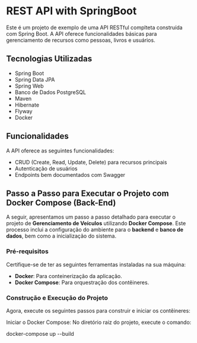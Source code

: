 # REST API with SpringBoot


Este é um projeto de exemplo de uma API RESTful complteta construída com Spring Boot. A API oferece funcionalidades básicas para gerenciamento de recursos como pessoas, livros e usuários.

## Tecnologias Utilizadas

- Spring Boot
- Spring Data JPA
- Spring Web
- Banco de Dados PostgreSQL
- Maven
- Hibernate
- Flyway
- Docker


## Funcionalidades

A API oferece as seguintes funcionalidades:

- CRUD (Create, Read, Update, Delete) para recursos principais
- Autenticação de usuários
- Endpoints bem documentados com Swagger

## Passo a Passo para Executar o Projeto com Docker Compose (Back-End)

A seguir, apresentamos um passo a passo detalhado para executar o projeto de **Gerenciamento de Veículos** utilizando **Docker Compose**. Este processo inclui a configuração do ambiente para o **backend** e **banco de dados**, bem como a inicialização do sistema.

### Pré-requisitos
Certifique-se de ter as seguintes ferramentas instaladas na sua máquina:
- **Docker**: Para conteinerização da aplicação.
- **Docker Compose**: Para orquestração dos contêineres.

### Construção e Execução do Projeto
Agora, execute os seguintes passos para construir e iniciar os contêineres:

Iniciar o Docker Compose: No diretório raiz do projeto, execute o comando:

docker-compose up --build










